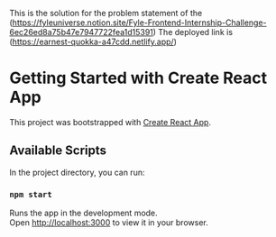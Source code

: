 This is the solution for the problem statement of the (https://fyleuniverse.notion.site/Fyle-Frontend-Internship-Challenge-6ec26ed8a75b47e7947722fea1d15391)
The deployed link is (https://earnest-quokka-a47cdd.netlify.app/)

# Getting Started with Create React App

This project was bootstrapped with [Create React App](https://github.com/facebook/create-react-app).

## Available Scripts

In the project directory, you can run:

### `npm start`

Runs the app in the development mode.\
Open [http://localhost:3000](http://localhost:3000) to view it in your browser.
